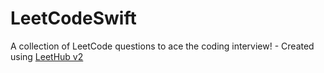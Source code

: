 # LeetCodeSwift
A collection of LeetCode questions to ace the coding interview! - Created using [LeetHub v2](https://github.com/arunbhardwaj/LeetHub-2.0)
